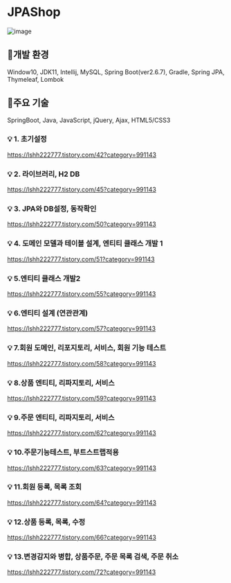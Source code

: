 # JPAShop
![image](https://user-images.githubusercontent.com/87368059/177031435-d8bc15ca-e7e6-48df-a125-c049407d6f7c.png)

 ## 🎈개발 환경
Window10, JDK11, Intellij, MySQL, Spring Boot(ver2.6.7), Gradle, Spring JPA, Thymeleaf, Lombok

 ## 🎈주요 기술
SpringBoot, Java, JavaScript, jQuery, Ajax,  HTML5/CSS3

### 💡 1. 초기설정
https://lshh222777.tistory.com/42?category=991143

### 💡 2. 라이브러리, H2 DB
https://lshh222777.tistory.com/45?category=991143

### 💡 3. JPA와 DB설정, 동작확인
https://lshh222777.tistory.com/50?category=991143

### 💡 4. 도메인 모델과 테이블 설계, 엔티티 클래스 개발 1
https://lshh222777.tistory.com/51?category=991143

### 💡 5.엔티티 클래스 개발2
https://lshh222777.tistory.com/55?category=991143

### 💡 6.엔티티 설계 (연관관계)
https://lshh222777.tistory.com/57?category=991143

### 💡 7.회원 도메인, 리포지토리, 서비스, 회원 기능 테스트
https://lshh222777.tistory.com/58?category=991143

### 💡 8.상품 엔티티, 리파지토리, 서비스
https://lshh222777.tistory.com/59?category=991143

### 💡 9.주문 엔티티, 리파지토리, 서비스
https://lshh222777.tistory.com/62?category=991143

### 💡 10.주문기능테스트, 부트스트랩적용
https://lshh222777.tistory.com/63?category=991143

### 💡 11.회원 등록, 목록 조회
https://lshh222777.tistory.com/64?category=991143

### 💡 12.상품 등록, 목록, 수정
https://lshh222777.tistory.com/66?category=991143

### 💡 13.변경감지와 병합, 상품주문, 주문 목록 검색, 주문 취소
https://lshh222777.tistory.com/72?category=991143
